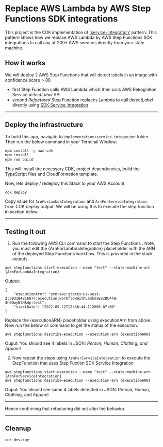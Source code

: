 # Replace AWS Lambda by AWS Step Functions SDK integrations
This project is the CDK implementation of ['service-integration'](../../patterns/extract_send_message.md) pattern. This pattern shows how we replace AWS Lambda by AWS Step Functions SDK integrations to call any of 200+ AWS services directly from your state machine. 

## How it works
We will deploy 2 AWS Step Functions that will detect labels in an image with confidence score > 80.
- first Step Function calls AWS Lambda which then calls AWS Rekognition Service *detectLabel* API
- second *Refactored*  Step Function replaces Lambda to call *detectLabel* directly using [SDK Service Integration](https://docs.aws.amazon.com/step-functions/latest/dg/supported-services-awssdk.html)

---
## Deploy the infrastructure

To build this app, navigate to ```implementation/service_integation``` folder. Then run the below  command in your Terminal Window:

```bash
npm install -g aws-cdk
npm install
npm run build
```

This will install the necessary CDK, project dependencies, build the TypeScript files and CloudFormation template.


Now, lets deploy / redeploy this Stack to your AWS Account.
``` 
cdk deploy
```

Copy value for `ArnForLambdaIntegration` and `ArnForServiceIntegration` from CDK deploy output.
We will be using this to execute the step function in section below.

---
## Testing it out
1. Run the following AWS CLI command to start the Step Functions . Note, you must edit the {ArnForLambdaIntegration} placeholder with the ARN of the deployed Step Functions workflow. This is provided in the stack outputs.

```aws stepfunctions start-execution --name "test" --state-machine-arn {ArnForLambdaIntegration}```  

Output:
```
{
    "executionArn": "arn:aws:states:us-west-2:593184816077:execution:workflowWithLambdaED2D644B-4n0OwyNtNA4p:test",
    "startDate": "2022-09-12T12:36:44.112000-07:00"
}
```
Replace the {executionARN} placeholder using executionArn from above. Now run the below cli command to get the status of the execution.

```aws stepfunctions describe-execution --execution-arn {executionARN}```  

Ouput:
You should see 4 labels in JSON:
*Person, Human, Clothing, and Apparel* 

2. Now repeat the steps using ```ArnForServiceIntegration``` to execute the StepFunction that uses Step Fuction SDK Service Integration 

```aws stepfunctions start-execution --name "test" --state-machine-arn {ArnForServiceIntegration}```  
```aws stepfunctions describe-execution --execution-arn {executionARN}```

Ouput:
You should see same 4 labels detected in JSON:
Person, Human, Clothing, and Apparel


--- 
Hence confirming that refactoring did not alter the behavior.

---
## Cleanup
```cdk destroy```